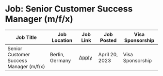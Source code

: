 # Job: Senior Customer Success Manager (m/f/x)

| Job Title | Job Location | Job Link | Job Posted | Visa Sponsorship |
| --- | --- | --- | --- | --- |
| Senior Customer Success Manager (m/f/x) | Berlin, Germany | [Apply](https://boards.eu.greenhouse.io/monduai/jobs/4055651101) | April 20, 2023 | Visa Sponsorship |
